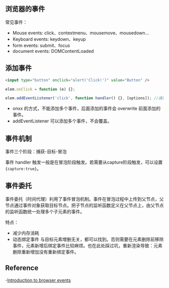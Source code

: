 ## 浏览器的事件

常见事件：

- Mouse events: click、contextmenu、mousemove、mousedown...
- Keyboard events: keydown、keyup
- form events: submit、focus
- document events: DOMContentLoaded

## 添加事件

```html
<input type="button" onclick="alert('Click!')" value="Button" />
```

```js
elem.onClick = function (e) {};

elem.addEventListener('click', function handler() {}, [options]); //通过 removeEventListener 移除监听
```

- onxx 的方式，不能添加多个事件，后面添加的事件会 overwrite 前面添加的事件。
- addEventListener 可以添加多个事件，不会覆盖。

## 事件机制

事件三个阶段：捕获-目标-冒泡

事件 handler 触发一般是在冒泡阶段触发。若需要从capture阶段触发，可以设置`{capture:true}`。

## 事件委托

事件委托（时间代理）利用了事件冒泡机制。事件在冒泡过程中上传到父节点，父节点通过事件对象获取目标节点。把子节点的监听函数定义在父节点上，由父节点的监听函数统一处理多个子元素的事件。

特点：

- 减少内存消耗
- 动态绑定事件 与目标元素增删无关，都可以找到。否则需要在元素删除前移除事件，元素新增后绑定事件比较麻烦。也在此处踩过坑，重新渲染导致：元素删除重新增加没有重新绑定事件。

## Reference

-[Introduction to browser events](https://javascript.info/introduction-browser-events)
